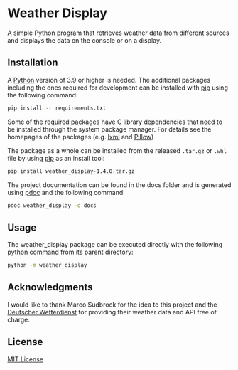 # Weather Display

A simple Python program that retrieves weather data from different sources
and displays the data on the console or on a display.

## Installation

A [Python](https://www.python.org/) version of 3.9 or higher is needed.
The additional packages including the ones required for development can be
installed with [pip](https://pip.pypa.io/en/stable/) using the
following command:

```bash
pip install -r requirements.txt
```

Some of the required packages have C library dependencies that need to be
installed through the system package manager. For details see
the homepages of the packages (e.g. [lxml](https://lxml.de/) and
[Pillow](https://pillow.readthedocs.io/en/stable/installation.html))

The package as a whole can be installed from the released `.tar.gz` or `.whl`
file by using [pip](https://pip.pypa.io/en/stable/) as an install tool:

```bash
pip install weather_display-1.4.0.tar.gz
```

The project documentation can be found in the docs folder and is generated
using [pdoc](https://pdoc.dev/) and the following command:

```bash
pdoc weather_display -o docs
```

## Usage

The weather_display package can be executed directly with the following
python command from its parent directory:

```bash
python -m weather_display
```

## Acknowledgments

I would like to thank Marco Sudbrock for the idea to this project and
the [Deutscher Wetterdienst](https://www.dwd.de/) for providing their
weather data and API free of charge.

## License

[MIT License](https://github.com/jlwolf94/weather_display/blob/main/LICENSE)
